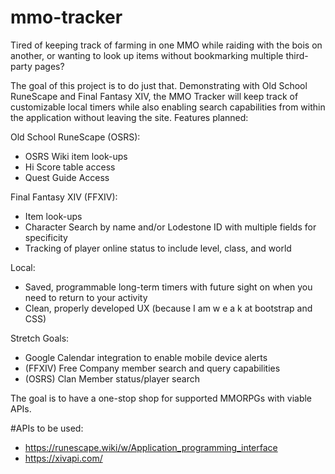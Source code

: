 # mmo-tracker

Tired of keeping track of farming in one MMO while raiding with the bois on another, or wanting to look up items without bookmarking multiple third-party pages?

The goal of this project is to do just that. Demonstrating with Old School RuneScape and Final Fantasy XIV, the MMO Tracker will keep track of customizable local timers while also enabling search capabilities from within the application without leaving the site. Features planned:

Old School RuneScape (OSRS):
  - OSRS Wiki item look-ups
  - Hi Score table access
  - Quest Guide Access

Final Fantasy XIV (FFXIV):
  - Item look-ups
  - Character Search by name and/or Lodestone ID with multiple fields for specificity
  - Tracking of player online status to include level, class, and world
  
Local:
  - Saved, programmable long-term timers with future sight on when you need to return to your activity
  - Clean, properly developed UX (because I am w e a k at bootstrap and CSS)

Stretch Goals:
  - Google Calendar integration to enable mobile device alerts
  - (FFXIV) Free Company member search and query capabilities
  - (OSRS) Clan Member status/player search
  
 The goal is to have a one-stop shop for supported MMORPGs with viable APIs.

#APIs to be used:
- https://runescape.wiki/w/Application_programming_interface
- https://xivapi.com/
